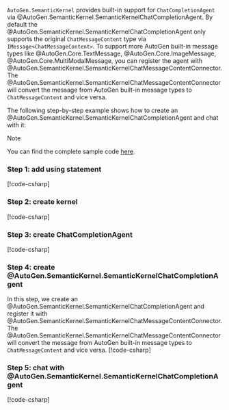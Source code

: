 `AutoGen.SemanticKernel` provides built-in support for `ChatCompletionAgent` via @AutoGen.SemanticKernel.SemanticKernelChatCompletionAgent. By default the @AutoGen.SemanticKernel.SemanticKernelChatCompletionAgent only supports the original `ChatMessageContent` type via `IMessage<ChatMessageContent>`. To support more AutoGen built-in message types like @AutoGen.Core.TextMessage, @AutoGen.Core.ImageMessage, @AutoGen.Core.MultiModalMessage, you can register the agent with @AutoGen.SemanticKernel.SemanticKernelChatMessageContentConnector. The @AutoGen.SemanticKernel.SemanticKernelChatMessageContentConnector will convert the message from AutoGen built-in message types to `ChatMessageContent` and vice versa.

The following step-by-step example shows how to create an @AutoGen.SemanticKernel.SemanticKernelChatCompletionAgent and chat with it:

> [!NOTE]
> You can find the complete sample code [here](https://github.com/autogenhub/autogen/blob/main/dotnet/sample/AutoGen.SemanticKernel.Sample/Create_Semantic_Kernel_Chat_Agent.cs).

### Step 1: add using statement
[!code-csharp[](../../../sample/AutoGen.SemanticKernel.Sample/Create_Semantic_Kernel_Chat_Agent.cs?name=Using)]

### Step 2: create kernel
[!code-csharp[](../../../sample/AutoGen.SemanticKernel.Sample/Create_Semantic_Kernel_Chat_Agent.cs?name=Create_Kernel)]

### Step 3: create ChatCompletionAgent
[!code-csharp[](../../../sample/AutoGen.SemanticKernel.Sample/Create_Semantic_Kernel_Chat_Agent.cs?name=Create_ChatCompletionAgent)]

### Step 4: create @AutoGen.SemanticKernel.SemanticKernelChatCompletionAgent
In this step, we create an @AutoGen.SemanticKernel.SemanticKernelChatCompletionAgent and register it with @AutoGen.SemanticKernel.SemanticKernelChatMessageContentConnector. The @AutoGen.SemanticKernel.SemanticKernelChatMessageContentConnector will convert the message from AutoGen built-in message types to `ChatMessageContent` and vice versa.
[!code-csharp[](../../../sample/AutoGen.SemanticKernel.Sample/Create_Semantic_Kernel_Chat_Agent.cs?name=Create_SemanticKernelChatCompletionAgent)]

### Step 5: chat with @AutoGen.SemanticKernel.SemanticKernelChatCompletionAgent
[!code-csharp[](../../../sample/AutoGen.SemanticKernel.Sample/Create_Semantic_Kernel_Chat_Agent.cs?name=Send_Message)]